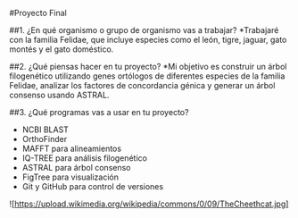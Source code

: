 #Proyecto Final 

##1. ¿En qué organismo o grupo de organismo vas a trabajar?
*Trabajaré con la familia Felidae, que incluye especies como el león, tigre, jaguar, gato montés y el gato doméstico.

##2. ¿Qué piensas hacer en tu proyecto?
*Mi objetivo es construir un árbol filogenético utilizando genes ortólogos de diferentes especies de la familia Felidae, analizar los factores de concordancia génica y generar un árbol consenso usando ASTRAL.

##3. ¿Qué programas vas a usar en tu proyecto?
- NCBI BLAST
- OrthoFinder
- MAFFT para alineamientos
- IQ-TREE para análisis filogenético
- ASTRAL para árbol consenso
- FigTree para visualización
- Git y GitHub para control de versiones

![https://upload.wikimedia.org/wikipedia/commons/0/09/TheCheethcat.jpg]

